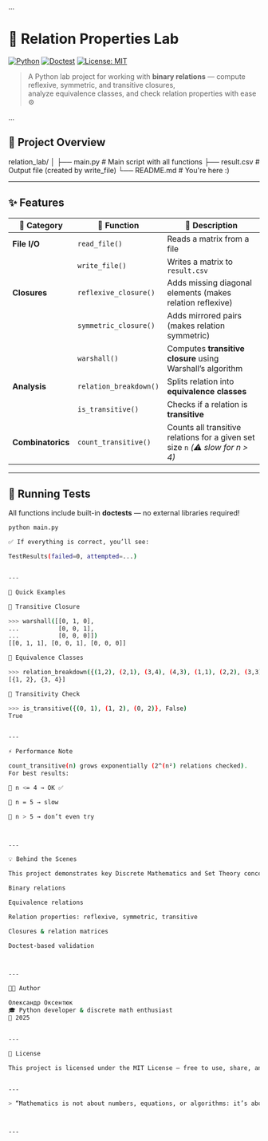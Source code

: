 ...

# 🧮 Relation Properties Lab

[![Python](https://img.shields.io/badge/Python-3.11+-blue.svg?logo=python&logoColor=white)](https://www.python.org/)
[![Doctest](https://img.shields.io/badge/tests-passed-green.svg?logo=pytest)](https://docs.python.org/3/library/doctest.html)
[![License: MIT](https://img.shields.io/badge/License-MIT-yellow.svg)](LICENSE)

> A Python lab project for working with **binary relations** — compute reflexive, symmetric, and transitive closures,  
> analyze equivalence classes, and check relation properties with ease ⚙️  

...

## 📁 Project Overview

relation_lab/ │ ├── main.py              # Main script with all functions ├── result.csv           # Output file (created by write_file) └── README.md            # You're here :)

---

## ✨ Features

| 🔢 Category | 🧠 Function | 🧩 Description |
|-------------|-------------|----------------|
| **File I/O** | `read_file()` | Reads a matrix from a file |
| | `write_file()` | Writes a matrix to `result.csv` |
| **Closures** | `reflexive_closure()` | Adds missing diagonal elements (makes relation reflexive) |
| | `symmetric_closure()` | Adds mirrored pairs (makes relation symmetric) |
| | `warshall()` | Computes **transitive closure** using Warshall’s algorithm |
| **Analysis** | `relation_breakdown()` | Splits relation into **equivalence classes** |
| | `is_transitive()` | Checks if a relation is **transitive** |
| **Combinatorics** | `count_transitive()` | Counts all transitive relations for a given set size `n` *(⚠️ slow for n > 4)* |

---

## 🧪 Running Tests

All functions include built-in **doctests** — no external libraries required!

```bash
python main.py

✅ If everything is correct, you’ll see:

TestResults(failed=0, attempted=...)


---

🚀 Quick Examples

🔹 Transitive Closure

>>> warshall([[0, 1, 0],
...           [0, 0, 1],
...           [0, 0, 0]])
[[0, 1, 1], [0, 0, 1], [0, 0, 0]]

🔹 Equivalence Classes

>>> relation_breakdown({(1,2), (2,1), (3,4), (4,3), (1,1), (2,2), (3,3), (4,4)}, False)
[{1, 2}, {3, 4}]

🔹 Transitivity Check

>>> is_transitive({(0, 1), (1, 2), (0, 2)}, False)
True


---

⚡ Performance Note

count_transitive(n) grows exponentially (2^(n²) relations checked).
For best results:

🧩 n <= 4 → OK ✅

🐢 n = 5 → slow

🧨 n > 5 → don’t even try



---

💡 Behind the Scenes

This project demonstrates key Discrete Mathematics and Set Theory concepts using Python:

Binary relations

Equivalence relations

Relation properties: reflexive, symmetric, transitive

Closures & relation matrices

Doctest-based validation



---

🧑‍💻 Author

Олександр Оксентюк
🎓 Python developer & discrete math enthusiast
📅 2025


---

📜 License

This project is licensed under the MIT License — free to use, share, and modify.


---

> “Mathematics is not about numbers, equations, or algorithms: it’s about understanding.” — William Paul Thurston



---
